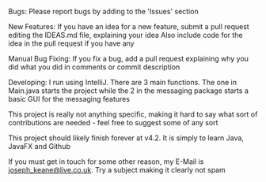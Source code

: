 Bugs:
Please report bugs by adding to the 'Issues' section

New Features:
If you have an idea for a new feature, submit a pull request editing the IDEAS.md file, explaining your idea
Also include code for the idea in the pull request if you have any

Manual Bug Fixing:
If you fix a bug, add a pull request explaining why you did what you did in comments or commit description

Developing:
I run using IntelliJ. There are 3 main functions. The one in Main.java starts the project while the 2 in the messaging package starts a basic GUI for the messaging features



This project is really not anything specific, making it hard to say what sort of contributions are needed - feel free to suggest some of any sort

This project should likely finish forever at v4.2. It is simply to learn Java, JavaFX and Github

If you must get in touch for some other reason, my E-Mail is joseph_keane@live.co.uk. Try a subject making it clearly not spam
